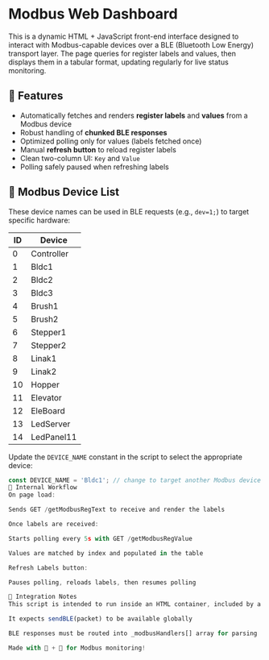 # Modbus Web Dashboard

This is a dynamic HTML + JavaScript front-end interface designed to interact with Modbus-capable devices over a BLE (Bluetooth Low Energy) transport layer. The page queries for register labels and values, then displays them in a tabular format, updating regularly for live status monitoring.

## 🔧 Features

- Automatically fetches and renders **register labels** and **values** from a Modbus device
- Robust handling of **chunked BLE responses**
- Optimized polling only for values (labels fetched once)
- Manual **refresh button** to reload register labels
- Clean two-column UI: `Key` and `Value`
- Polling safely paused when refreshing labels

## 📡 Modbus Device List

These device names can be used in BLE requests (e.g., `dev=1;`) to target specific hardware:

| ID  | Device       |
|-----|--------------|
| 0   | Controller   |
| 1   | Bldc1        |
| 2   | Bldc2        |
| 3   | Bldc3        |
| 4   | Brush1       |
| 5   | Brush2       |
| 6   | Stepper1     |
| 7   | Stepper2     |
| 8   | Linak1       |
| 9   | Linak2       |
| 10  | Hopper       |
| 11  | Elevator     |
| 12  | EleBoard     |
| 13  | LedServer    |
| 14  | LedPanel11   |

Update the `DEVICE_NAME` constant in the script to select the appropriate device:

```javascript
const DEVICE_NAME = 'Bldc1'; // change to target another Modbus device
🧠 Internal Workflow
On page load:

Sends GET /getModbusRegText to receive and render the labels

Once labels are received:

Starts polling every 5s with GET /getModbusRegValue

Values are matched by index and populated in the table

Refresh Labels button:

Pauses polling, reloads labels, then resumes polling

📂 Integration Notes
This script is intended to run inside an HTML container, included by a parent index.html

It expects sendBLE(packet) to be available globally

BLE responses must be routed into _modbusHandlers[] array for parsing

Made with 🧠 + 🔌 for Modbus monitoring!